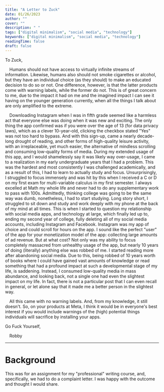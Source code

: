 ```yaml
---
title: "A Letter to Zuck"
date: 01/26/2023
author: ""
cover: ""
description: " "
tags: ["digital minimalism", "social media", "technology"]
keywords: ["digital minimalism", "social media", "technology"]
readingTime: false
draft: false
---
```


To Zuck,

  &emsp;Humans should not have access to virtually infinite streams of information.
  Likewise, humans also should not smoke cigarettes or alcohol, but they have an individual choice (as they should) to make an educated decision to do so or not.
  One difference, however, is that the latter products come with warning labels, while the former do not.
  This is of great concern to me, due to the impact it had on me and the imagined impact I can see it having on the younger generation currently, when all the things I talk about are only amplified to the extreme.

  &emsp;Downloading Instagram when I was in fifth grade seemed like a harmless act that everyone else was doing when it was new and exciting.
  The only thing the app confirmed was if you were over the age of 13 (for data privacy laws), which as a clever 10-year-old, clicking the checkbox stated "Yes" was not too hard to bypass.
  And with this sign-up, came a nearly decade-long drought of reading, and other forms of high-quality leisure activity, with an irreplaceable, yet much easier, the alternative of mindless scrolling and consuming low-quality forms of media.
  During my extended usage of this app, and I would shamelessly say it was likely way over-usage, I came to a realization in my early undergraduate years that I had a problem.
  This was the hardest and most consistently I was challenged academically, and as a result of this, I had to learn to actually study and focus.
  Unsurprisingly, I struggled to focus immensely and was hit by this when I received a C or D on my first exam for multi-variable calculus in my first semester.
  I always excelled at Math my whole life and never had to do any supplementary work to pass with 100s.
  Admittedly, thinking college was going to be the same way was dumb, nonetheless, I had to start studying.
  Long story short, I struggled to sit down and study and work deeply with my phone at the back of my mind at all times.
  This is when I started to question my relationship with social media apps, and technology at large, which finally led up to, ending my second year of college, fully deleting all of my social media accounts, including Instagram and Facebook.
  Instagram was my app of choice and could scroll for hours on the app.
  I sound like the perfect "user" of the app for your monetization model of the app: collecting large amounts of ad revenue.
  But at what cost? Not only was my ability to focus completely massacred from unhealthy usage of the app, but nearly 10 years of doing (literally) anything else was robbed of me.
  I started reading more after abandoning social media.
  Due to this, being robbed of 10 years worth of books where I could have gained vast amounts of knowledge or read something that had a profound impact at such a developmental stage of my life, is saddening.
  Instead, I consumed low-quality media in mass abundance, and looking back, not a single one had even the slightest impact on my life.
  In fact, there is not a particular post that I can even recall in general, or let alone say that it made me a better person in the slightest way.

  &emsp;All this came with no warning labels.
  And, from my knowledge, it still doesn't.
  So, on your products at Meta, I think it would be in everyone's best interest if you would include warnings of the (high) potential things individuals will sacrifice by installing your apps.
 
Go Fuck Yourself,

  &emsp;Robby

---

# Background

  This was for an assignment for my "professional" writing course,
  and, specifically, we had to do a complaint letter.
  I was happy with the outcome and thought I would share.

